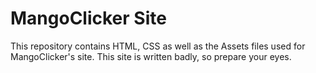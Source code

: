 # MangoClicker Site
 This repository contains HTML, CSS as well as the Assets files used for MangoClicker's site. This site is written badly, so prepare your eyes.
